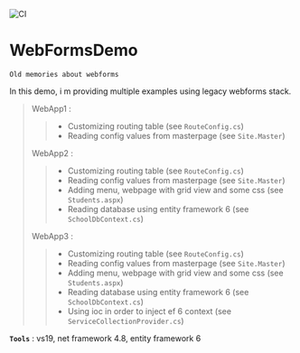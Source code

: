 ![CI](https://github.com/aimenux/WebFormsDemo/workflows/CI/badge.svg)
# WebFormsDemo
```
Old memories about webforms
```
In this demo, i m providing multiple examples using legacy webforms stack.

> WebApp1 :
>> - Customizing routing table (see `RouteConfig.cs`)
>> - Reading config values from masterpage (see `Site.Master`)
>
> WebApp2 :
>> - Customizing routing table (see `RouteConfig.cs`)
>> - Reading config values from masterpage (see `Site.Master`)
>> - Adding menu, webpage with grid view and some css (see `Students.aspx`)
>> - Reading database using entity framework 6 (see `SchoolDbContext.cs`)
>
> WebApp3 :
>> - Customizing routing table (see `RouteConfig.cs`)
>> - Reading config values from masterpage (see `Site.Master`)
>> - Adding menu, webpage with grid view and some css (see `Students.aspx`)
>> - Reading database using entity framework 6 (see `SchoolDbContext.cs`)
>> - Using ioc in order to inject ef 6 context (see `ServiceCollectionProvider.cs`)

**`Tools`** : vs19, net framework 4.8, entity framework 6